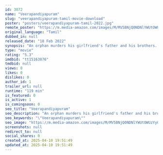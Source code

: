 ```yaml
---
id: 3072
name: "Veerapandiyapuram"
slug: "veerapandiyapuram-tamil-movie-download"
poster: "posters/veerapandiyapuram-tamil-2022.jpg"
remote_poster: "https://m.media-amazon.com/images/M/MV5BNjQ0NDNlYWUtOWUzYy00NTZiLThmYTQtZjdiOGVjZjNjOTVmXkEyXkFqcGdeQXVyMTEzNzg0Mjkx._V1_SX300.jpg"
original_language: "Tamil"
dubbed_in: null
released_date: "18 Feb 2022"
synopsis: "An orphan murders his girlfriend's father and his brothers. What made him seek out this bloody revenge?"
type: "movie"
rating: "5.3"
imdbid: "tt15163876"
tmdbid: null
views: 0
likes: 0
dislikes: 0
author_id: 1
trailer_url: null
runtime: "119 min"
is_featured: 0
is_active: 1
is_comingsoon: 0
seo_title: "Veerapandiyapuram"
seo_description: "An orphan murders his girlfriend's father and his brothers. What made him seek out this bloody revenge?"
seo_keywords: "\"Veerapandiyapuram\""
seo_image: "https://m.media-amazon.com/images/M/MV5BNjQ0NDNlYWUtOWUzYy00NTZiLThmYTQtZjdiOGVjZjNjOTVmXkEyXkFqcGdeQXVyMTEzNzg0Mjkx._V1_SX300.jpg"
screenshots: null
redirect_to: null
social_shares: 0
created_at: 2025-04-10 19:51:49
updated_at: 2025-04-10 19:51:49
---
```


